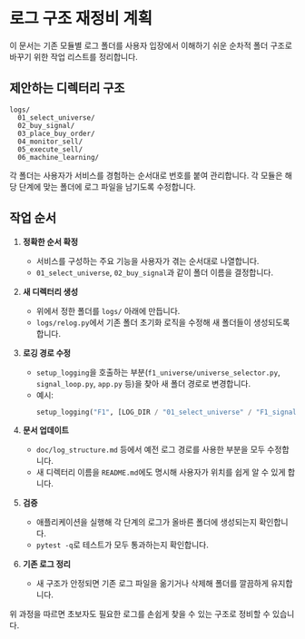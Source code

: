 # 로그 구조 재정비 계획

이 문서는 기존 모듈별 로그 폴더를 사용자 입장에서 이해하기 쉬운 순차적 폴더 구조로 바꾸기 위한 작업 리스트를 정리합니다.

## 제안하는 디렉터리 구조

```
logs/
  01_select_universe/
  02_buy_signal/
  03_place_buy_order/
  04_monitor_sell/
  05_execute_sell/
  06_machine_learning/
```

각 폴더는 사용자가 서비스를 경험하는 순서대로 번호를 붙여 관리합니다. 각 모듈은 해당 단계에 맞는 폴더에 로그 파일을 남기도록 수정합니다.

## 작업 순서

1. **정확한 순서 확정**
   - 서비스를 구성하는 주요 기능을 사용자가 겪는 순서대로 나열합니다.
   - `01_select_universe`, `02_buy_signal`과 같이 폴더 이름을 결정합니다.

2. **새 디렉터리 생성**
   - 위에서 정한 폴더를 `logs/` 아래에 만듭니다.
   - `logs/relog.py`에서 기존 폴더 초기화 로직을 수정해 새 폴더들이 생성되도록 합니다.

3. **로깅 경로 수정**
   - `setup_logging`을 호출하는 부분(`f1_universe/universe_selector.py`, `signal_loop.py`, `app.py` 등)을 찾아 새 폴더 경로로 변경합니다.
   - 예시:
     ```python
     setup_logging("F1", [LOG_DIR / "01_select_universe" / "F1_signal_engine.log"])
     ```

4. **문서 업데이트**
   - `doc/log_structure.md` 등에서 예전 로그 경로를 사용한 부분을 모두 수정합니다.
   - 새 디렉터리 이름을 `README.md`에도 명시해 사용자가 위치를 쉽게 알 수 있게 합니다.

5. **검증**
   - 애플리케이션을 실행해 각 단계의 로그가 올바른 폴더에 생성되는지 확인합니다.
   - `pytest -q`로 테스트가 모두 통과하는지 확인합니다.

6. **기존 로그 정리**
   - 새 구조가 안정되면 기존 로그 파일을 옮기거나 삭제해 폴더를 깔끔하게 유지합니다.

위 과정을 따르면 초보자도 필요한 로그를 손쉽게 찾을 수 있는 구조로 정비할 수 있습니다.
